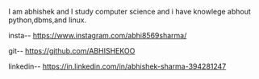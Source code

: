 
I am abhishek 
and I study computer science
 and i have knowlege abhout python,dbms,and linux.

 insta--  https://www.instagram.com/abhi8569sharma/
 
 git--  https://github.com/ABHISHEKOO

 linkedin--   https://in.linkedin.com/in/abhishek-sharma-394281247
